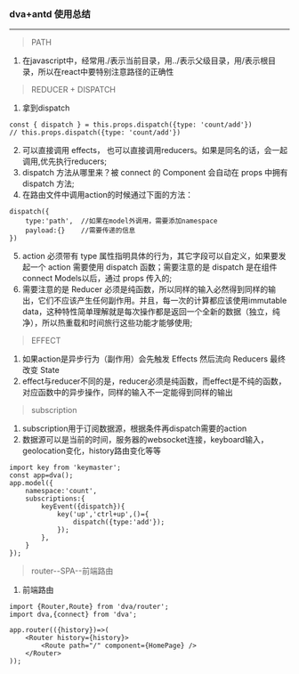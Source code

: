 ### dva+antd 使用总结
---
>PATH
1. 在javascript中，经常用./表示当前目录，用../表示父级目录，用/表示根目录，所以在react中要特别注意路径的正确性
>REDUCER + DISPATCH
1. 拿到dispatch
```
const { dispatch } = this.props.dispatch({type: 'count/add'}) 
// this.props.dispatch({type: 'count/add'})
```
2. 可以直接调用 effects， 也可以直接调用reducers。如果是同名的话，会一起调用,优先执行reducers;
3. dispatch 方法从哪里来？被 connect 的 Component 会自动在 props 中拥有 dispatch 方法;
4. 在路由文件中调用action的时候通过下面的方法：
```
dispatch({
    type:'path',  //如果在model外调用，需要添加namespace
    payload:{}    //需要传递的信息
})
```
5. action 必须带有 type 属性指明具体的行为，其它字段可以自定义，如果要发起一个 action 需要使用 dispatch 函数；需要注意的是 dispatch 是在组件 connect Models以后，通过 props 传入的;
6. 需要注意的是 Reducer 必须是纯函数，所以同样的输入必然得到同样的输出，它们不应该产生任何副作用。并且，每一次的计算都应该使用immutable data，这种特性简单理解就是每次操作都是返回一个全新的数据（独立，纯净），所以热重载和时间旅行这些功能才能够使用;
>EFFECT
1. 如果action是异步行为（副作用）会先触发 Effects 然后流向 Reducers 最终改变 State
2. effect与reducer不同的是，reducer必须是纯函数，而effect是不纯的函数，对应函数中的异步操作，同样的输入不一定能得到同样的输出
>subscription
1. subscription用于订阅数据源，根据条件再dispatch需要的action
2. 数据源可以是当前的时间，服务器的websocket连接，keyboard输入，geolocation变化，history路由变化等等
```
import key from 'keymaster';
const app=dva();
app.model({
    namespace:'count',
    subscriptions:{
        keyEvent({dispatch}){
            key('up','ctrl+up',()={
                dispatch({type:'add'});
            });
        },
    }
});
```
>router--SPA--前端路由
1. 前端路由
```
import {Router,Route} from 'dva/router';
import dva,{connect} from 'dva';

app.router(({history})=>(
    <Router history={history}>
        <Route path="/" component={HomePage} />
    </Router>
));
```
